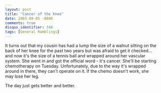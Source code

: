 ```yaml
---
layout: post
title: "Cancer of the Knee"
date: 2003-09-05 -0800
comments: true
disqus_identifier: 348
tags: [General Ramblings]
---
```

It turns out that my cousin has had a lump the size of a walnut sitting
on the back of her knee for the past two years but was afraid to get it
checked... and now it's the size of a tennis ball and wrapped around her
vascular system. She went in and got the official word - it's cancer.
She'll be starting chemotherapy on Tuesday. Unfortunately, due to the
way it's wrapped around in there, they can't operate on it. If the chemo
doesn't work, she may lose her leg.
 
 The day just gets better and better.

